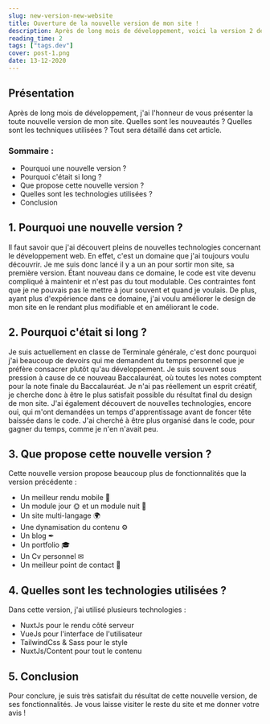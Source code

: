 ```yaml
---
slug: new-version-new-website
title: Ouverture de la nouvelle version de mon site !
description: Après de long mois de développement, voici la version 2 de mon site !
reading_time: 2
tags: ["tags.dev"]
cover: post-1.png
date: 13-12-2020
---
```


## Présentation
Après de long mois de développement, j'ai l'honneur de vous présenter la toute nouvelle version de mon site.
Quelles sont les nouveautés ? Quelles sont les techniques utilisées ? Tout sera détaillé dans cet article.

### Sommaire :
- Pourquoi une nouvelle version ?
- Pourquoi c'était si long ?
- Que propose cette nouvelle version ?
- Quelles sont les technologies utilisées ?
- Conclusion

## 1. Pourquoi une nouvelle version ?

Il faut savoir que j'ai découvert pleins de nouvelles technologies concernant le développement web. 
En effet, c'est un domaine que j'ai toujours voulu découvrir. Je me suis donc lancé il y a un an pour sortir mon site, sa première version.
Étant nouveau dans ce domaine, le code est vite devenu compliqué à maintenir et n'est pas du tout modulable. 
Ces contraintes font que je ne pouvais pas le mettre à jour souvent et quand je voulais. 
De plus, ayant plus d'expérience dans ce domaine, j'ai voulu améliorer le design de mon site en le rendant plus 
modifiable et en améliorant le code.

## 2. Pourquoi c'était si long ?

Je suis actuellement en classe de Terminale générale, c'est donc pourquoi j'ai beaucoup de devoirs qui me demandent du temps
personnel que je préfère consacrer plutôt qu'au développement. Je suis souvent sous pression à cause de ce nouveau 
Baccalauréat, où toutes les notes comptent pour la note finale du Baccalauréat. 
Je n'ai pas réellement un esprit créatif, je cherche donc à être le plus satisfait possible du résultat final du 
design de mon site. J'ai également découvert de nouvelles technologies, encore oui, qui m'ont demandées un temps 
d'apprentissage avant de foncer tête baissée dans le code. J'ai cherché à être plus organisé dans le code, 
pour gagner du temps, comme je n'en n'avait peu.

## 3. Que propose cette nouvelle version ?

Cette nouvelle version propose beaucoup plus de fonctionnalités que la version précédente :

- Un meilleur rendu mobile 📱
- Un module jour 🌞 et un module nuit 🌚
- Un site multi-langage 🌍
- Une dynamisation du contenu ⚙
- Un blog ✒
- Un portfolio 🎓
- Un Cv personnel ✉
- Un meilleur point de contact 📌

## 4. Quelles sont les technologies utilisées ?

Dans cette version, j'ai utilisé plusieurs technologies :

- NuxtJs pour le rendu côté serveur
- VueJs pour l'interface de l'utilisateur
- TailwindCss & Sass pour le style
- NuxtJs/Content pour tout le contenu

## 5. Conclusion

Pour conclure, je suis très satisfait du résultat de cette nouvelle version, de ses fonctionnalités.
Je vous laisse visiter le reste du site et me donner votre avis !

